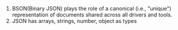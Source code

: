 1. BSON(Binary JSON) plays the role of a canonical (i.e., "unique") representation of documents shared across all drivers and    tools.
2. JSON has arrays, strings, number, object as types
